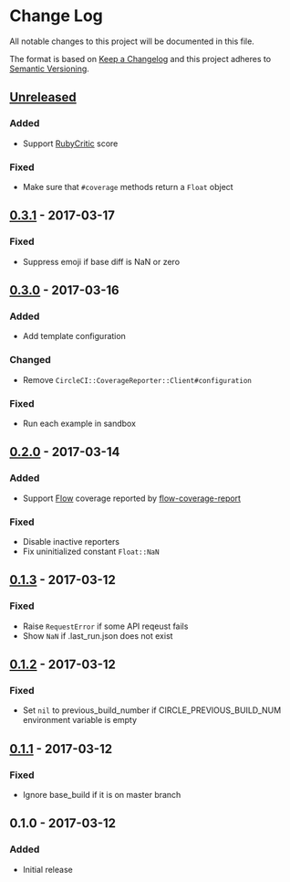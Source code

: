 # Change Log
All notable changes to this project will be documented in this file.

The format is based on [Keep a Changelog](http://keepachangelog.com/)
and this project adheres to [Semantic Versioning](http://semver.org/).

## [Unreleased]
### Added
- Support [RubyCritic](https://github.com/whitesmith/rubycritic) score

### Fixed
- Make sure that `#coverage` methods return a `Float` object

## [0.3.1] - 2017-03-17
### Fixed
- Suppress emoji if base diff is NaN or zero

## [0.3.0] - 2017-03-16
### Added
- Add template configuration

### Changed
- Remove `CircleCI::CoverageReporter::Client#configuration`

### Fixed
- Run each example in sandbox

## [0.2.0] - 2017-03-14
### Added
- Support [Flow](https://flowtype.org) coverage reported by [flow-coverage-report](https://github.com/rpl/flow-coverage-report)

### Fixed
- Disable inactive reporters
- Fix uninitialized constant `Float::NaN`

## [0.1.3] - 2017-03-12
### Fixed
- Raise `RequestError` if some API reqeust fails
- Show `NaN` if .last_run.json does not exist

## [0.1.2] - 2017-03-12
### Fixed
- Set `nil` to previous_build_number if CIRCLE_PREVIOUS_BUILD_NUM environment variable is empty

## [0.1.1] - 2017-03-12
### Fixed
- Ignore base_build if it is on master branch

## 0.1.0 - 2017-03-12
### Added
- Initial release

[Unreleased]: https://github.com/increments/circleci-coverage_reporter/compare/v0.3.1...HEAD
[0.3.1]: https://github.com/increments/circleci-coverage_reporter/compare/v0.3.0...v0.3.1
[0.3.0]: https://github.com/increments/circleci-coverage_reporter/compare/v0.2.0...v0.3.0
[0.2.0]: https://github.com/increments/circleci-coverage_reporter/compare/v0.1.3...v0.2.0
[0.1.3]: https://github.com/increments/circleci-coverage_reporter/compare/v0.1.2...v0.1.3
[0.1.2]: https://github.com/increments/circleci-coverage_reporter/compare/v0.1.1...v0.1.2
[0.1.1]: https://github.com/increments/circleci-coverage_reporter/compare/v0.1.0...v0.1.1
